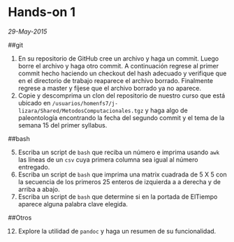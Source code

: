 # Hands-on 1
*29-May-2015*

##git

1. En su repositorio de GitHub cree un archivo y haga un commit. Luego borre el archivo y haga otro commit. A continuación regrese al primer commit hecho haciendo un checkout del hash adecuado y verifique que en el directorio de trabajo reaparece el archivo borrado. Finalmente regrese a master y fíjese que el archivo borrado ya no aparece.
2. Copie y descomprima un clon del repositorio de nuestro curso que está ubicado en `/usuarios/homenfs7/j-lizara/Shared/MetodosComputacionales.tgz` y haga algo de paleontología encontrando la fecha del segundo commit y el tema de la semana 15 del primer syllabus.

##bash

5. Escriba un script de `bash` que reciba un número e imprima usando `awk` las líneas de un `csv` cuya primera columna sea igual al número entregado.
6. Escriba un script de `bash` que imprima una matrix cuadrada de 5 X 5 con la secuencia de los primeros 25 enteros de izquierda a a derecha y de arriba a abajo.
7. Escriba un script de `bash` que determine si en la portada de ElTiempo aparece alguna palabra clave elegida.

##Otros

12. Explore la utilidad de `pandoc` y haga un resumen de su funcionalidad.
